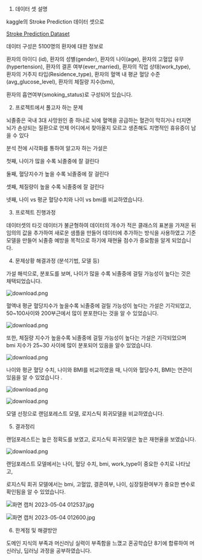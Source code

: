 1. 데이터 셋 설명 

kaggle의 Stroke Prediction 데이터 셋으로 

[Stroke Prediction Dataset](https://www.kaggle.com/datasets/fedesoriano/stroke-prediction-dataset)

데이터 구성은 5100명의 환자에 대한 정보로 

 환자의 아이디 (id), 환자의 성별(gender), 환자의 나이(age), 환자의 고혈압 유무(hypertension), 환자의 결혼 여부(ever_married), 환자의 직업 상태(work_type), 환자의 거주지 타입(Residence_type), 환자의 혈액 내 평균 혈당 수준(avg_glucose_level), 환자의 체질량 지수(bmi), 

환자의 흡연여부(smoking_status)로 구성되어 있습니다. 

2. 프로젝트에서 풀고자 하는 문제

뇌졸중은 국내 3대 사망원인 중 하나로 뇌에 혈액을 공급하는 혈관이 막히거나 터지면 뇌가 손상되는 질환으로 언제 어디에서 찾아올지 모르고 생존해도 치명적인 휴유증이 남을 수 있다

분석 전에  시각화를 통하여 알고자 하는 가설은 

첫째, 나이가 많을 수록 뇌졸중에 잘 걸린다 

둘째, 혈당지수가 높을 수록 뇌졸중에 잘 걸린다 

셋째, 체질량이 높을 수록 뇌졸중에 잘 걸린다 

넷째, 나이 vs 평균 혈당수치와 나이 vs bmi를 비교하였습니다.

3. 프로젝트 진행과정 

데이터셋의 타깃 데이터가 불균형하여 데이터의 개수가 적은 클래스의 표본을 가져온 뒤 임의의 값을 추가하여 새로운 샘플을 만들어 데이터에 추가하는 방식을 사용하였고 기준 모델을 만들어 뇌졸중 예방을 목적으로 하기에 재현율 점수가 중요함을 알게 되었습니다.  

4. 문제상황 해결과정 (분석기법, 모델 등)

가설 해석으로,  분포도를 보며, 나이가 많을 수록 뇌졸중에 걸릴 가능성이 높다는 것은 채택되었습니다. 

![download.png](https://s3-us-west-2.amazonaws.com/secure.notion-static.com/01958137-4380-47c7-ba7e-7ae05d2c6a30/download.png)

혈액내 평균 혈당지수가 높을수록 뇌졸중에 걸릴 가능성이 높다는 가설은 기각되었고, 50~100사이와 200부근에서 많이 분포한다는 것을 알 수 있었습니다.

![download.png](https://s3-us-west-2.amazonaws.com/secure.notion-static.com/eee5e6ce-d13b-4b65-8f53-52faf9b2f315/download.png)

또한, 체질량 지수가 높을수록 뇌졸중에 걸릴 가능성이 높다는 가설은 기각되었으며 bmi 지수가 25~30 사이에 많이 분포되어 있음을 알수 있었습니다. 

![download.png](https://s3-us-west-2.amazonaws.com/secure.notion-static.com/01064089-e7bd-4408-b9fe-8cdabb321c07/download.png)

나이와 평균 혈당 수치, 나이와 BMI를 비교하였을 때, 나이와 혈당수치, BMI는 연관이 있음을 알 수 있었습니다 . 

![download.png](https://s3-us-west-2.amazonaws.com/secure.notion-static.com/7866c3d0-0569-4d26-b136-6596473532dc/download.png)

![download.png](https://s3-us-west-2.amazonaws.com/secure.notion-static.com/2d31b990-d866-4f72-8074-6e9b0a82c417/download.png)

모델 선정으로 랜덤포레스트 모델, 로지스틱 회귀모델을 비교하였습니다. 

5. 결과정리 

랜덤포레스트는 높은 정확도를 보였고, 로지스틱 회귀모델은 높은 재현율을 보였습니다. 

![download.png](https://s3-us-west-2.amazonaws.com/secure.notion-static.com/5ee9fc7e-706d-4911-b1a1-b9150d6d5db7/download.png)

랜덤포레스트 모델에서는 나이, 혈당 수치, bmi, work_type이 중요한 수치로 나타났고, 

로지스틱 회귀 모델에서는 bmi, 고혈압, 결혼여부, 나이, 심장질환여부가 중요한 변수로 확인됨을 알 수 있었습니다. 

![화면 캡처 2023-05-04 012537.jpg](https://s3-us-west-2.amazonaws.com/secure.notion-static.com/92b298ac-631a-4373-9ba1-5d375acf9b8a/%ED%99%94%EB%A9%B4_%EC%BA%A1%EC%B2%98_2023-05-04_012537.jpg)

![화면 캡처 2023-05-04 012600.jpg](https://s3-us-west-2.amazonaws.com/secure.notion-static.com/09b4ed56-64cb-404a-a0a6-a1baf8ea8f7e/%ED%99%94%EB%A9%B4_%EC%BA%A1%EC%B2%98_2023-05-04_012600.jpg)

6. 한계점 및 해결방안

도메인 지식의 부족과 머신러닝 실력이 부족함을 느꼈고 혼공학습단 8기에 합류하여 머신러닝, 딥러닝 과정을 공부하였습니다. 
